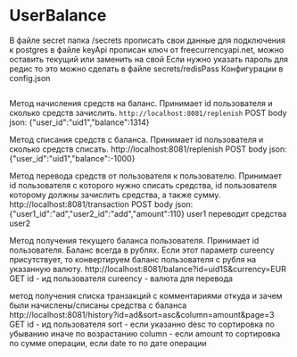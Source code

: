 # UserBalance
В файле secret папка /secrets прописать свои данные для подключения к postgres
в файле keyApi прописан ключ от freecurrencyapi.net, можно оставить текущий или заменить на свой 
Если нужно указать пароль для редис то это можно сделать в файле secrets/redisPass
Конфигурации в config.json
```

```
Метод начисления средств на баланс. Принимает id пользователя и сколько средств зачислить.
``http://localhost:8081/replenish``
POST
body json: {"user_id":"uid1","balance":1314}

Метод списания средств с баланса. Принимает id пользователя и сколько средств списать.
http://localhost:8081/replenish
POST
body json: {"user_id":"uid1","balance":-1000}

Метод перевода средств от пользователя к пользователю. Принимает id пользователя с которого нужно списать средства, id пользователя которому должны зачислить средства, а также сумму.
http://localhost:8081/transaction
POST
body json: {"user1_id":"ad","user2_id":"add","amount":110}
user1 переводит средства user2

Метод получения текущего баланса пользователя. Принимает id пользователя. Баланс всегда в рублях.
Если этот параметр cureency присутствует, то конвертируем баланс пользователя с рубля на указанную валюту.
http://localhost:8081/balance?id=uid1S&currency=EUR
GET
id - ид пользователя
cureency - валюта для перевода

 метод получения списка транзакций с комментариями откуда и зачем были начислены/списаны средства с баланса
 http://localhost:8081/history?id=ad&sort=asc&column=amount&page=3
 GET
 id - ид пользователя
 sort - если указанно desc то сортировка по убыванию иначе по возрастанию 
 column - если amount то сортировка по сумме операции, если date то по дате операции
